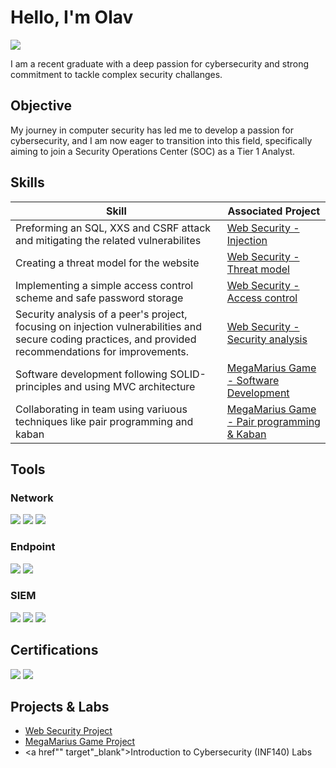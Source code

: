 # Hello, I'm Olav
<a href="https://linkedin.com/in/olav-opheim/"><img src="https://img.shields.io/badge/-LinkedIn-0072b1?&style=for-the-badge&logo=linkedin&logoColor=white" /></a>

I am a recent graduate with a deep passion for cybersecurity and strong commitment to tackle complex security challanges.

## Objective

My journey in computer security has led me to develop a passion for cybersecurity, and I am now eager to transition into this field, specifically aiming to join a Security Operations Center (SOC) as a Tier 1 Analyst.

## Skills
| Skill                                         | Associated Project         |
|-----------------------------------------------|----------------------------|
| Preforming an SQL, XXS and CSRF attack and mitigating the related vulnerabilites        | <a href="https://github.com/ollav12/web-security-project/blob/main/README.md" target="_blank"> Web Security - Injection</a>|
| Creating a threat model for the website | <a href="https://github.com/ollav12/web-security-lab/blob/main/README.md" target="_blank"> Web Security - Threat model</a>|
| Implementing a simple access control scheme and safe password storage       | <a href="https://github.com/ollav12/web-security-project/blob/main/README.md" target="_blank"> Web Security - Access control</a>|
| Security analysis of a peer's project, focusing on injection vulnerabilities and secure coding practices, and provided recommendations for improvements.     | <a href="https://github.com/ollav12/web-security-project/blob/main/README.md" target="_blank"> Web Security - Security analysis</a>|
| Software development following SOLID-principles and using MVC architecture                  | <a href="https://git.app.uib.no/Christoffer.Slettebo/ctrl-alt-defeat" target="_blank">MegaMarius Game - Software Development</a>|
| Collaborating in team using variuous techniques like pair programming and kaban | <a href="https://git.app.uib.no/Christoffer.Slettebo/ctrl-alt-defeat" target="_blank">MegaMarius Game - Pair programming & Kaban</a>|

## Tools

### Network
<div>
    <img src="https://img.shields.io/badge/-Wireshark-1679A7?&style=for-the-badge&logo=Wireshark&logoColor=white" />
    <img src="https://img.shields.io/badge/-Suricata-EF3B2D?&style=for-the-badge&logo=Suricata&logoColor=white" />
    <img src="https://img.shields.io/badge/-Zeek-777BB4?&style=for-the-badge&logo=Zeek&logoColor=white" />
</div>

### Endpoint
<div>
    <img src="https://img.shields.io/badge/-Microsoft_Defender_for_Endpoint-00A4EF?&style=for-the-badge&logo=Microsoft&logoColor=white" />
    <img src="https://img.shields.io/badge/-Velociraptor-4B275F?&style=for-the-badge&logo=Velociraptor&logoColor=white" />
</div>

### SIEM
<div>
    <img src="https://img.shields.io/badge/-Microsoft_Sentinel-0078D4?&style=for-the-badge&logo=Microsoft&logoColor=white" />
    <img src="https://img.shields.io/badge/-Splunk-000000?&style=for-the-badge&logo=Splunk&logoColor=white" />
    <img src="https://img.shields.io/badge/-Elastic-005571?&style=for-the-badge&logo=Elastic&logoColor=white" />
</div>

## Certifications
<div>
<img src="https://img.shields.io/badge/-Google%20Cybersecurity%20Certificate-4285F4?style=for-the-badge&logo=google&logoColor=white" />
<img src="https://img.shields.io/badge/-TryHackMe%20SOC%20Level%201-1ABC9C?style=for-the-badge" />


</div>


## Projects & Labs
- <a href="https://github.com/ollav12/web-security-project/blob/main/README.md" target="_blank"> Web Security Project</a>
- <a href="https://git.app.uib.no/Christoffer.Slettebo/ctrl-alt-defeat" target="_blank">MegaMarius Game Project</a>
- <a href"" target"_blank">Introduction to Cybersecurity (INF140) Labs</a>
